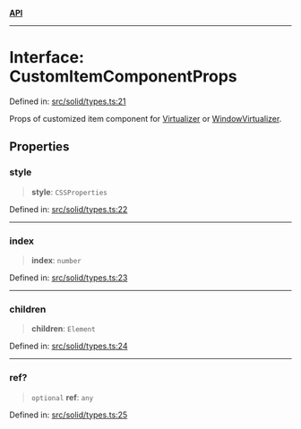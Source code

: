 [**API**](../../API.md)

***

# Interface: CustomItemComponentProps

Defined in: [src/solid/types.ts:21](https://github.com/inokawa/virtua/blob/a15901437620886aba5695328028f01892b50f09/src/solid/types.ts#L21)

Props of customized item component for [Virtualizer](../functions/Virtualizer.md) or [WindowVirtualizer](../functions/WindowVirtualizer.md).

## Properties

### style

> **style**: `CSSProperties`

Defined in: [src/solid/types.ts:22](https://github.com/inokawa/virtua/blob/a15901437620886aba5695328028f01892b50f09/src/solid/types.ts#L22)

***

### index

> **index**: `number`

Defined in: [src/solid/types.ts:23](https://github.com/inokawa/virtua/blob/a15901437620886aba5695328028f01892b50f09/src/solid/types.ts#L23)

***

### children

> **children**: `Element`

Defined in: [src/solid/types.ts:24](https://github.com/inokawa/virtua/blob/a15901437620886aba5695328028f01892b50f09/src/solid/types.ts#L24)

***

### ref?

> `optional` **ref**: `any`

Defined in: [src/solid/types.ts:25](https://github.com/inokawa/virtua/blob/a15901437620886aba5695328028f01892b50f09/src/solid/types.ts#L25)
